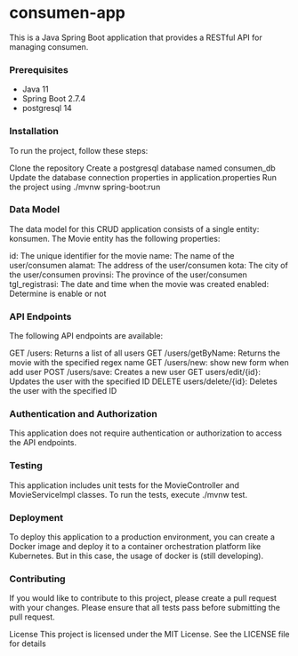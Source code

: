 # consumen-app

This is a Java Spring Boot application that provides a RESTful API for managing consumen.

### Prerequisites
- Java 11
- Spring Boot 2.7.4
- postgresql 14
### Installation
To run the project, follow these steps:

Clone the repository
Create a postgresql database named consumen_db
Update the database connection properties in application.properties
Run the project using ./mvnw spring-boot:run
### Data Model
The data model for this CRUD application consists of a single entity: konsumen. The Movie entity has the following properties:

id: The unique identifier for the movie
name: The name of the user/consumen
alamat: The address of the user/consumen
kota: The city of the user/consumen
provinsi: The province of the user/consumen
tgl_registrasi: The date and time when the movie was created
enabled: Determine is enable or not
### API Endpoints
The following API endpoints are available:

GET /users: Returns a list of all users
GET /users/getByName: Returns the movie with the specified regex name
GET /users/new: show new form when add user
POST /users/save: Creates a new user
GET users/edit/{id}: Updates the user with the specified ID
DELETE users/delete/{id}: Deletes the user with the specified ID
### Authentication and Authorization
This application does not require authentication or authorization to access the API endpoints.

### Testing
This application includes unit tests for the MovieController and MovieServiceImpl classes. To run the tests, execute ./mvnw test.

### Deployment
To deploy this application to a production environment, you can create a Docker image and deploy it to a container orchestration platform like Kubernetes. But in this case, the usage of docker is (still developing).

### Contributing
If you would like to contribute to this project, please create a pull request with your changes. Please ensure that all tests pass before submitting the pull request.

License
This project is licensed under the MIT License. See the LICENSE file for details
